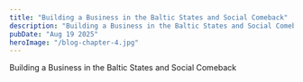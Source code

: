```yaml
---
title: "Building a Business in the Baltic States and Social Comeback"
description: "Building a Business in the Baltic States and Social Comeback"
pubDate: "Aug 19 2025"
heroImage: "/blog-chapter-4.jpg"
---
```


Building a Business in the Baltic States and Social Comeback
